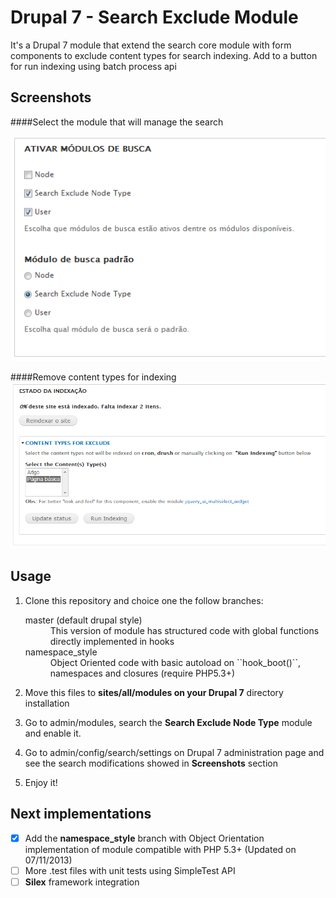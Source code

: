 Drupal 7 - Search Exclude Module
==============

It's a Drupal 7 module that extend the search core module with form components to exclude content types for search indexing. Add to a button for run indexing using batch process api

Screenshots
-----------

####Select the module that will manage the search

![Module Search Default](https://github.com/mfdeveloper/search_exclude/raw/master/images/search_exclude_default_module.png)

####Remove content types for indexing
![Content Types to exclude](https://github.com/mfdeveloper/search_exclude/raw/master/images/search_exclude_content_types.png)

Usage
-----

1.  Clone this repository and choice one the follow branches:
    
     <dl>
       <dt>master (default drupal style)</dt>
       <dd>This version of module has structured code with global functions directly implemented in hooks</dd>
       <dt>namespace_style</dt>
       <dd>Object Oriented code with basic autoload on ``hook_boot()``, namespaces and closures (require PHP5.3+)</dd>
     </dl>

2.  Move this files to **sites/all/modules on your Drupal 7** directory installation
2.  Go to admin/modules, search the **Search Exclude Node Type** module and enable it.
3.  Go to admin/config/search/settings on Drupal 7 administration page and see the search modifications showed in **Screenshots** section
4.  Enjoy it!
 

Next implementations
--------------------

- [X] Add the **namespace_style** branch with Object Orientation implementation of module compatible with PHP 5.3+ (Updated on 07/11/2013)
- [ ] More .test files with unit tests using SimpleTest API
- [ ] **Silex** framework integration
